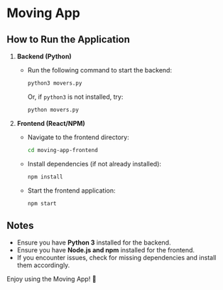 # Moving App

## How to Run the Application

1. **Backend (Python)**
   - Run the following command to start the backend:
     ```sh
     python3 movers.py
     ```
     Or, if `python3` is not installed, try:
     ```sh
     python movers.py
     ```

2. **Frontend (React/NPM)**
   - Navigate to the frontend directory:
     ```sh
     cd moving-app-frontend
     ```
   - Install dependencies (if not already installed):
     ```sh
     npm install
     ```
   - Start the frontend application:
     ```sh
     npm start
     ```

## Notes
- Ensure you have **Python 3** installed for the backend.
- Ensure you have **Node.js and npm** installed for the frontend.
- If you encounter issues, check for missing dependencies and install them accordingly.

Enjoy using the Moving App! 🚀

